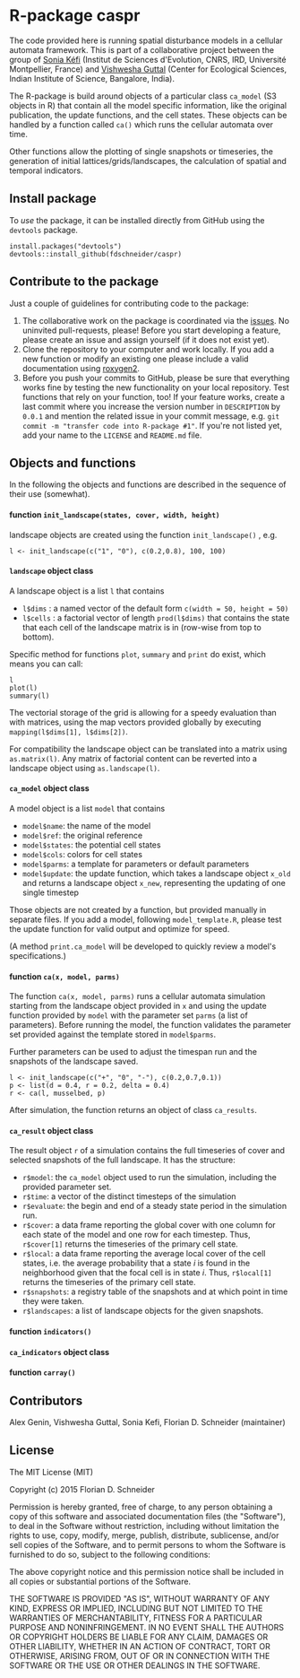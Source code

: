 R-package caspr
===============

The code provided here is running spatial disturbance models in a cellular automata framework. This is part of a collaborative project between the group of [Sonia Kéfi](http://sonia.kefi.fr/) (Institut de Sciences d'Evolution, CNRS, IRD, Université Montpellier, France) and [Vishwesha Guttal](https://teelabiisc.wordpress.com/) (Center for Ecological Sciences, Indian Institute of Science, Bangalore, India).

The R-package is build around objects of a particular class `ca_model` (S3 objects in R) that contain all the model specific information, like the original publication, the update functions, and the cell states. 
These objects can be handled by a function called `ca()` which runs the cellular automata over time. 

Other functions allow the plotting of single snapshots or timeseries, the generation of initial lattices/grids/landscapes, the calculation of spatial and temporal indicators.

## Install package

To *use* the package, it can be installed directly from GitHub using the `devtools` package. 

```
install.packages("devtools")
devtools::install_github(fdschneider/caspr)
```

## Contribute to the package

Just a couple of guidelines for contributing code to the package:

1. The collaborative work on the package is coordinated via the [issues](https://github.com/fdschneider/caspr/issues). No uninvited pull-requests, please! Before you start developing a feature, please create an issue and assign yourself (if it does not exist yet). 
2. Clone the repository to your computer and work locally. If you add a new function or modify an existing one please include a valid documentation using [roxygen2](http://r-pkgs.had.co.nz/man.html).
3. Before you push your commits to GitHub, please be sure that everything works fine by testing the new functionality on your local repository. Test functions that rely on your function, too! If your feature works, create a last commit where you increase the version number in `DESCRIPTION` by `0.0.1` and mention the related issue in your commit message, e.g. `git commit -m "transfer code into R-package #1"`. If you're not listed yet, add your name to the `LICENSE` and `README.md` file. 


## Objects and functions

In the following the objects and functions are described in the sequence of their use (somewhat). 


####  function `init_landscape(states, cover, width, height)`

landscape objects are created using the function `init_landscape()` , e.g. 

```
l <- init_landscape(c("1", "0"), c(0.2,0.8), 100, 100)
``` 

#### `landscape` object class

A landscape object is a list `l` that contains

- `l$dims` : a named vector of the default form `c(width = 50, height = 50)`
- `l$cells` : a factorial vector of length `prod(l$dims)` that contains the state that each cell of the landscape matrix is in (row-wise from top to bottom). 

Specific method for functions `plot`, `summary` and `print` do exist, which means you can call:

```
l
plot(l)
summary(l)
```

The vectorial storage of the grid is allowing for a speedy evaluation than with matrices, using the map vectors provided globally by executing `mapping(l$dims[1], l$dims[2])`. 

For compatibility the landscape object can be translated into a matrix using `as.matrix(l)`. Any matrix of factorial content can be reverted into a landscape object using `as.landscape(l)`. 

#### `ca_model` object class 

A model object is a list `model` that contains

- `model$name`: the name of the model
- `model$ref`: the original reference
- `model$states`: the potential cell states
- `model$cols`: colors for cell states
- `model$parms`: a template for parameters or default parameters 
- `model$update`: the update function, which takes a landscape object `x_old` and returns a landscape object `x_new`, representing the updating of one single timestep

Those objects are not created by a function, but provided manually in separate files. If you add a model, following `model_template.R`, please test the update function for valid output and optimize for speed. 

(A method `print.ca_model` will be developed to quickly review a model's specifications.)

#### function `ca(x, model, parms)` 

The function `ca(x, model, parms)` runs a cellular automata simulation starting from the landscape object provided in `x` and using the update function provided by `model` with the parameter set `parms` (a list of parameters). Before running the model, the function validates the parameter set provided against the template stored in `model$parms`. 

Further parameters can be used to adjust the timespan run and the snapshots of the landscape saved. 

```
l <- init_landscape(c("+", "0", "-"), c(0.2,0.7,0.1))
p <- list(d = 0.4, r = 0.2, delta = 0.4) 
r <- ca(l, musselbed, p)

```

After simulation, the function returns an object of class `ca_results`.  


#### `ca_result` object class

The result object `r` of a simulation contains the full timeseries of cover and selected snapshots of the full landscape. It has the structure:

- `r$model`: the `ca_model` object used to run the simulation, including the provided parameter set.  
- `r$time`: a vector of the distinct timesteps of the simulation
- `r$evaluate`: the begin and end of a steady state period in the simulation run. 
- `r$cover`: a data frame reporting the global cover with one column for each state of the model and one row for each timestep. Thus, `r$cover[1]` returns the timeseries of the primary cell state. 
- `r$local`: a data frame reporting the average local cover of the cell states, i.e. the average probability that a state *i* is found in the neighborhood given that the focal cell is in state *i*. Thus, `r$local[1]` returns the timeseries of the primary cell state. 
- `r$snapshots`: a registry table of the snapshots and at which point in time they were taken. 
- `r$landscapes`: a list of landscape objects for the given snapshots.

#### function `indicators()`

#### `ca_indicators` object class

#### function `carray()`

## Contributors

Alex Genin, Vishwesha Guttal, Sonia Kefi, Florian D. Schneider (maintainer)

## License

The MIT License (MIT)

Copyright (c) 2015 Florian D. Schneider

Permission is hereby granted, free of charge, to any person obtaining a copy
of this software and associated documentation files (the "Software"), to deal
in the Software without restriction, including without limitation the rights
to use, copy, modify, merge, publish, distribute, sublicense, and/or sell
copies of the Software, and to permit persons to whom the Software is
furnished to do so, subject to the following conditions:

The above copyright notice and this permission notice shall be included in
all copies or substantial portions of the Software.

THE SOFTWARE IS PROVIDED "AS IS", WITHOUT WARRANTY OF ANY KIND, EXPRESS OR
IMPLIED, INCLUDING BUT NOT LIMITED TO THE WARRANTIES OF MERCHANTABILITY,
FITNESS FOR A PARTICULAR PURPOSE AND NONINFRINGEMENT. IN NO EVENT SHALL THE
AUTHORS OR COPYRIGHT HOLDERS BE LIABLE FOR ANY CLAIM, DAMAGES OR OTHER
LIABILITY, WHETHER IN AN ACTION OF CONTRACT, TORT OR OTHERWISE, ARISING FROM,
OUT OF OR IN CONNECTION WITH THE SOFTWARE OR THE USE OR OTHER DEALINGS IN
THE SOFTWARE.
